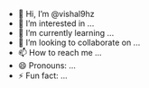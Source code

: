 - 👋 Hi, I’m @vishal9hz
- 👀 I’m interested in ...
- 🌱 I’m currently learning ...
- 💞️ I’m looking to collaborate on ...
- 📫 How to reach me ...
- 😄 Pronouns: ...
- ⚡ Fun fact: ...

<!---
vishal9hz/vishal9hz is a ✨ special ✨ repository because its `README.md` (this file) appears on your GitHub profile.
You can click the Preview link to take a look at your changes.
--->
